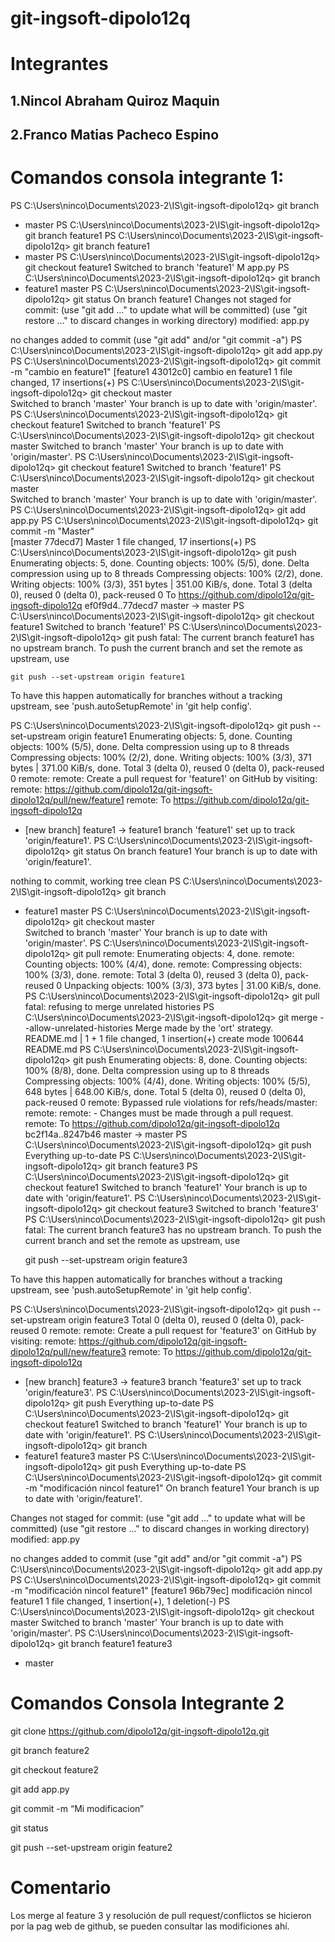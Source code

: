 # git-ingsoft-dipolo12q

# Integrantes
## 1.Nincol Abraham Quiroz Maquin
## 2.Franco Matias Pacheco Espino

# Comandos consola integrante 1:

PS C:\Users\ninco\Documents\2023-2\IS\git-ingsoft-dipolo12q> git branch
* master
PS C:\Users\ninco\Documents\2023-2\IS\git-ingsoft-dipolo12q> git branch feature1
PS C:\Users\ninco\Documents\2023-2\IS\git-ingsoft-dipolo12q> git branch
  feature1
* master
PS C:\Users\ninco\Documents\2023-2\IS\git-ingsoft-dipolo12q> git checkout feature1
Switched to branch 'feature1'
M       app.py
PS C:\Users\ninco\Documents\2023-2\IS\git-ingsoft-dipolo12q> git branch
* feature1
  master
PS C:\Users\ninco\Documents\2023-2\IS\git-ingsoft-dipolo12q> git status
On branch feature1
Changes not staged for commit:
  (use "git add <file>..." to update what will be committed)
  (use "git restore <file>..." to discard changes in working directory)
        modified:   app.py

no changes added to commit (use "git add" and/or "git commit -a")
PS C:\Users\ninco\Documents\2023-2\IS\git-ingsoft-dipolo12q> git add app.py
PS C:\Users\ninco\Documents\2023-2\IS\git-ingsoft-dipolo12q> git commit -m "cambio en feature1"
[feature1 43012c0] cambio en feature1
 1 file changed, 17 insertions(+)
PS C:\Users\ninco\Documents\2023-2\IS\git-ingsoft-dipolo12q> git checkout master  
Switched to branch 'master'
Your branch is up to date with 'origin/master'.
PS C:\Users\ninco\Documents\2023-2\IS\git-ingsoft-dipolo12q> git checkout feature1
Switched to branch 'feature1'
PS C:\Users\ninco\Documents\2023-2\IS\git-ingsoft-dipolo12q> git checkout master
Switched to branch 'master'
Your branch is up to date with 'origin/master'.
PS C:\Users\ninco\Documents\2023-2\IS\git-ingsoft-dipolo12q> git checkout feature1
Switched to branch 'feature1'
PS C:\Users\ninco\Documents\2023-2\IS\git-ingsoft-dipolo12q> git checkout master  
Switched to branch 'master'
Your branch is up to date with 'origin/master'.
PS C:\Users\ninco\Documents\2023-2\IS\git-ingsoft-dipolo12q> git add app.py
PS C:\Users\ninco\Documents\2023-2\IS\git-ingsoft-dipolo12q> git commit -m "Master"            
[master 77decd7] Master
 1 file changed, 17 insertions(+)
PS C:\Users\ninco\Documents\2023-2\IS\git-ingsoft-dipolo12q> git push
Enumerating objects: 5, done.
Counting objects: 100% (5/5), done.
Delta compression using up to 8 threads
Compressing objects: 100% (2/2), done.
Writing objects: 100% (3/3), 351 bytes | 351.00 KiB/s, done.
Total 3 (delta 0), reused 0 (delta 0), pack-reused 0
To https://github.com/dipolo12q/git-ingsoft-dipolo12q
   ef0f9d4..77decd7  master -> master
PS C:\Users\ninco\Documents\2023-2\IS\git-ingsoft-dipolo12q> git checkout feature1
Switched to branch 'feature1'
PS C:\Users\ninco\Documents\2023-2\IS\git-ingsoft-dipolo12q> git push
fatal: The current branch feature1 has no upstream branch.
To push the current branch and set the remote as upstream, use

    git push --set-upstream origin feature1

To have this happen automatically for branches without a tracking
upstream, see 'push.autoSetupRemote' in 'git help config'.

PS C:\Users\ninco\Documents\2023-2\IS\git-ingsoft-dipolo12q> git push --set-upstream origin feature1
Enumerating objects: 5, done.
Counting objects: 100% (5/5), done.
Delta compression using up to 8 threads
Compressing objects: 100% (2/2), done.
Writing objects: 100% (3/3), 371 bytes | 371.00 KiB/s, done.
Total 3 (delta 0), reused 0 (delta 0), pack-reused 0
remote: 
remote: Create a pull request for 'feature1' on GitHub by visiting:
remote:      https://github.com/dipolo12q/git-ingsoft-dipolo12q/pull/new/feature1
remote:
To https://github.com/dipolo12q/git-ingsoft-dipolo12q
 * [new branch]      feature1 -> feature1
branch 'feature1' set up to track 'origin/feature1'.
PS C:\Users\ninco\Documents\2023-2\IS\git-ingsoft-dipolo12q> git status
On branch feature1
Your branch is up to date with 'origin/feature1'.

nothing to commit, working tree clean
PS C:\Users\ninco\Documents\2023-2\IS\git-ingsoft-dipolo12q> git branch
* feature1
  master
PS C:\Users\ninco\Documents\2023-2\IS\git-ingsoft-dipolo12q> git checkout master   
Switched to branch 'master'
Your branch is up to date with 'origin/master'.
PS C:\Users\ninco\Documents\2023-2\IS\git-ingsoft-dipolo12q> git pull
remote: Enumerating objects: 4, done.
remote: Counting objects: 100% (4/4), done.
remote: Compressing objects: 100% (3/3), done.
remote: Total 3 (delta 0), reused 3 (delta 0), pack-reused 0
Unpacking objects: 100% (3/3), 373 bytes | 31.00 KiB/s, done.
PS C:\Users\ninco\Documents\2023-2\IS\git-ingsoft-dipolo12q> git pull
fatal: refusing to merge unrelated histories
PS C:\Users\ninco\Documents\2023-2\IS\git-ingsoft-dipolo12q> git merge --allow-unrelated-histories
Merge made by the 'ort' strategy.
 README.md | 1 +
 1 file changed, 1 insertion(+)
 create mode 100644 README.md
PS C:\Users\ninco\Documents\2023-2\IS\git-ingsoft-dipolo12q> git push
Enumerating objects: 8, done.
Counting objects: 100% (8/8), done.
Delta compression using up to 8 threads
Compressing objects: 100% (4/4), done.
Writing objects: 100% (5/5), 648 bytes | 648.00 KiB/s, done.
Total 5 (delta 0), reused 0 (delta 0), pack-reused 0
remote: Bypassed rule violations for refs/heads/master:
remote:
remote: - Changes must be made through a pull request.
remote:
To https://github.com/dipolo12q/git-ingsoft-dipolo12q
   bc2f14a..8247b46  master -> master
PS C:\Users\ninco\Documents\2023-2\IS\git-ingsoft-dipolo12q> git push                               
Everything up-to-date
PS C:\Users\ninco\Documents\2023-2\IS\git-ingsoft-dipolo12q> git branch feature3
PS C:\Users\ninco\Documents\2023-2\IS\git-ingsoft-dipolo12q> git checkout feature1
Switched to branch 'feature1'
Your branch is up to date with 'origin/feature1'.
PS C:\Users\ninco\Documents\2023-2\IS\git-ingsoft-dipolo12q> git checkout feature3
Switched to branch 'feature3'
PS C:\Users\ninco\Documents\2023-2\IS\git-ingsoft-dipolo12q> git push
fatal: The current branch feature3 has no upstream branch.
To push the current branch and set the remote as upstream, use

    git push --set-upstream origin feature3

To have this happen automatically for branches without a tracking
upstream, see 'push.autoSetupRemote' in 'git help config'.

PS C:\Users\ninco\Documents\2023-2\IS\git-ingsoft-dipolo12q> git push --set-upstream origin feature3
Total 0 (delta 0), reused 0 (delta 0), pack-reused 0
remote: 
remote: Create a pull request for 'feature3' on GitHub by visiting:
remote:      https://github.com/dipolo12q/git-ingsoft-dipolo12q/pull/new/feature3
remote:
To https://github.com/dipolo12q/git-ingsoft-dipolo12q
 * [new branch]      feature3 -> feature3
branch 'feature3' set up to track 'origin/feature3'.
PS C:\Users\ninco\Documents\2023-2\IS\git-ingsoft-dipolo12q> git push
Everything up-to-date
PS C:\Users\ninco\Documents\2023-2\IS\git-ingsoft-dipolo12q> git checkout feature1
Switched to branch 'feature1'
Your branch is up to date with 'origin/feature1'.
PS C:\Users\ninco\Documents\2023-2\IS\git-ingsoft-dipolo12q> git branch
* feature1
  feature3
  master
PS C:\Users\ninco\Documents\2023-2\IS\git-ingsoft-dipolo12q> git push
Everything up-to-date
PS C:\Users\ninco\Documents\2023-2\IS\git-ingsoft-dipolo12q> git commit -m "modificación nincol feature1"
On branch feature1
Your branch is up to date with 'origin/feature1'.

Changes not staged for commit:
  (use "git add <file>..." to update what will be committed)
  (use "git restore <file>..." to discard changes in working directory)
        modified:   app.py

no changes added to commit (use "git add" and/or "git commit -a")
PS C:\Users\ninco\Documents\2023-2\IS\git-ingsoft-dipolo12q> git add app.py
PS C:\Users\ninco\Documents\2023-2\IS\git-ingsoft-dipolo12q> git commit -m "modificación nincol feature1"
[feature1 96b79ec] modificación nincol feature1
 1 file changed, 1 insertion(+), 1 deletion(-)
PS C:\Users\ninco\Documents\2023-2\IS\git-ingsoft-dipolo12q> git checkout master
Switched to branch 'master'
Your branch is up to date with 'origin/master'.
PS C:\Users\ninco\Documents\2023-2\IS\git-ingsoft-dipolo12q> git branch
  feature1
  feature3
* master

# Comandos Consola Integrante 2

git clone https://github.com/dipolo12q/git-ingsoft-dipolo12q.git

git branch feature2

git checkout feature2

git add app.py

git commit -m “Mi modificacion”

git status

git push --set-upstream origin feature2






# Comentario

Los merge al feature 3 y resolución de pull request/conflictos se hicieron por la pag web de github, se pueden consultar las modificiones ahí.